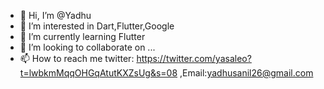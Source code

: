 - 👋 Hi, I’m @Yadhu
- 👀 I’m interested in Dart,Flutter,Google
- 🌱 I’m currently learning Flutter
- 💞️ I’m looking to collaborate on ...
- 📫 How to reach me twitter: https://twitter.com/yasaleo?t=lwbkmMqqOHGqAtutKXZsUg&s=08 ,Email:yadhusanil26@gmail.com

<!---
yasaleo/yasaleo is a ✨ special ✨ repository because its `README.md` (this file) appears on your GitHub profile.
You can click the Preview link to take a look at your changes.
--->
